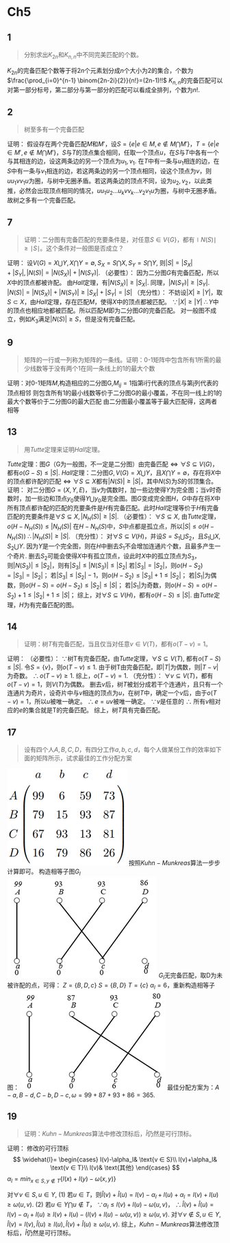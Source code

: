 # Ch5

## 1
> 分别求出$K_{2n}$和$K_{n,n}$中不同完美匹配的个数。

$K_{2n}$的完备匹配个数等于将$2n$个元素划分成$n$个大小为2的集合，个数为
$\frac{\prod_{i=0}^{n-1} \binom{2n-2i}{2}}{n!}=(2n-1)!!$
$K_{n,n}$的完备匹配可以对第一部分标号，第二部分与第一部分的匹配可以看成全排列，个数为$n!$.





## 2
>树至多有一个完备匹配

证明：
假设存在两个完备匹配$M$和$M'$，设$S=\{e|e \in M, e \notin M \bigcap M'\}，T=\{e|e \in M', e \notin M \bigcap M'\}$，$S$与$T$的顶点集合相同，任取一个顶点$u$，在$S$与$T$中各有一个与其相连的边，设这两条边的另一个顶点为$u_1, v_1$. 在$T$中有一条与$u_1$相连的边，在$S$中有一条与$v_1$相连的边，若这两条边的另一个顶点相同，设这个顶点为$v$，则$uu_1vv_1u$为圈，与树中无圈矛盾。若这两条边的顶点不同，设为$u_2, v_2$，以此类推，必然会出现顶点相同的情况，$uu_1u_2...u_kvv_k...v_2v_1u$为圈，与树中无圈矛盾。
故树之多有一个完备匹配。





## 7
>证明：二分图有完备匹配的充要条件是，对任意$S \in V\{G\}$，都有$\mid N(S) \mid \geq \mid S \mid$。这个条件对一般图是否成立？

证明：
设$V(G)=X \bigcup Y, X \bigcap Y=\emptyset, S_X=S \bigcap X, S_Y=S \bigcap Y$,
则$|S|=|S_X|+|S_Y|, |N(S)|=|N(S_X)|+|N(S_Y)|$.
（必要性）：
因为二分图$G$有完备匹配，所以$X$中的顶点都被许配。
由$Hall$定理，有$|N(S_X)| \geq |S_X|$. 同理，$|N(S_Y)| \geq |S_Y|$.
$|N(S)|=|N(S_X)|+|N(S_Y)| \geq |S_X|+|S_Y|=|S|$
（充分性）：
不妨设$|X| \geq |Y|$，取$S \subset X$，由$Hall$定理，存在匹配$M$，使得$X$中的顶点都被匹配。
$\because |X| \geq |Y|$
$\therefore Y$中的顶点也相应地都被匹配。所以匹配$M$即为二分图$G$的完备匹配。
对一般图不成立，例如$K_3$满足$|N(S)| \geq S$，但是没有完备匹配。





## 9

>矩阵的一行或一列称为矩阵的一条线。证明：0-1矩阵中包含所有1所需的最少线数等于没有两个1在同一条线上的1的最大个数

证明：对0-1矩阵$M$,构造相应的二分图G,$M_{ij}=1$指第i行代表的顶点与第j列代表的顶点相邻
则包含所有1的最小线数等价于二分图G的最小覆盖，不在同一线上的1的最大个数等价于二分图G的最大匹配
由二分图最小覆盖等于最大匹配得，这两者相等





## 13
>用$Tutte$定理来证明$Hall$定理。

$Tutte$定理：图$G$（G为一般图，不一定是二分图）由完备匹配$\Leftrightarrow \forall S \subseteq V(G)$，都有$o(G-S) \leq |S|$.
$Hall$定理：二分图$G, V(G)=X \bigcup Y$，且$X \bigcap Y=\emptyset$，存在将$X$中的顶点都许配的匹配$\Leftrightarrow \forall S \subseteq X$都有$|N(S)| \geq |S|$，其中$N(S)$为$S$的邻顶集合。
证明：
对二分图$G=(X,Y,E)$，当$v$为偶数时，加一些边使得$Y$为完全图；当$v$时奇数时，加一些边和顶点$y_0$使得$Y \bigcup y_0$是完全图。图$G$变成完全图$H$，$G$中存在将$X$中所有顶点都许配的匹配的充要条件是$H$有完备匹配。此时$Hall$定理等价于$H$有完备匹配的充要条件是$\forall S \subseteq X, |N_H(S)| \geq |S|$.
（必要性）：
$\forall S \subseteq X$, 由$Tutte$定理，$o(H-N_H(S)) \leq |N_H(S)|$
在$H-N_H(S)$中，$S$中点都是孤立点，所以$|S| \leq o(H-N_H(S))$
$\therefore |N_H(S)| \geq |S|$.
（充分性）：
对$\forall S \subseteq V(H)$，并设$S=S_1 \bigcup S_2$，且$S_1 \bigcup X, S_2 \bigcup Y$.
因为$Y$是一个完全图，则在$H$中删去$S_1$不会增加连通片个数，且最多产生一个奇片. 删去$S_2$可能会使得$X$中有孤立顶点，设此时$X$中的孤立顶点为$S_3$，则$|N(S_3)| \leq |S_2|$，则有$|S_3| \leq |N(S_3)| \leq |S_2|$
若$|S_3|=|S_2|$，则$o(H-S_2)=|S_3|=|S_2|$；
若$|S_3| \leq |S_2|-1$，则$o(H-S_2) \leq |S_3|+1 \leq |S_2|$；
若$|S_1|$为偶数，则$o(H-S)=o(H-S_2) \leq |S_2| \leq |S|$；
若$|S_1|$为奇数，则$o(H-S)=o(H-S_2)+1 \leq |S_2|+1 \leq |S|$；
综上，对$\forall S \subseteq V(H)$，都有$o(H-S) \leq |S|$. 由$Tutte$定理，$H$为有完备匹配的图。





## 14
>证明：树$T$有完备匹配，当且仅当对任意$v \in V(T)$，都有$o(T-v)=1$。

证明：
（必要性）：
$\because$树T有完备匹配，由$Tutte$定理，$\forall S \subseteq V(T)$, 都有$o(T-S) \leq |S|$.
令$S=\{v\}$，则$o(T-v) \leq 1$.
由于树T由完备匹配，即$|T|$为偶数，则$|T-v|$为奇数。
$\therefore o(T-v) \geq 1$.
综上，$o(T-v)=1$.
（充分性）：
$\forall v \subseteq V(T)$，都有$o(T-v)=1$，则$V(T)$为偶数。
删去$v$后，树$T$被划分成若干个连通片，且只有一个连通片为奇片，设奇片中与$v$相连的顶点为$u$，在树$T$中，确定一个$v$后，由于$o(T-v)=1$，所以$u$被唯一确定。
$\therefore e=uv$被唯一确定。
$\because v$是任意的
$\therefore$ 所有$v$相对应的$e$的集合就是T的完备匹配。
综上，树$T$具有完备匹配。





## 17
>设有四个人$A, B, C, D$，有四分工作$a, b, c, d$，每个人做某份工作的效率如下面的矩阵所示，试求最佳的工作分配方案

![Ch5-17-1](./images/Ch5-17-1.png)
按照$Kuhn-Munkreas$算法一步步计算即可。
构造相等子图$G_l$
![Ch5-17-2](./images/Ch5-17-2.png)
$G_l$无完备匹配，取D为未被许配的点，可得：
$Z=\{B, D, c\}$
$S=\{B, D\}$
$T=\{c\}$
$\alpha_l=6$，重新构造相等子图：
![Ch5-17-3](./images/Ch5-17-3.png)
最佳分配方案为：$A-a, B-d, C-b, D-c, \omega=99+87+93+86=365$.





## 19
>证明：$Kuhn-Munkreas$算法中修改顶标后，$\widehat{l}$仍然是可行顶标。

证明：
修改的可行顶标
$$
\widehat{l}=
\begin{cases}
l(v)-\alpha_l& \text{v ∈ S}\\
l(v)+\alpha_l& \text{v ∈ T}\\
l(v)& \text{其他}
\end{cases}
$$
$\alpha_l = min_{x \in S, y \notin T}\{l(x) + l(y) - \omega(x,y)\}$

对$\forall v \in S, u \in Y$,
(1) 若$u \in T$，则$\widehat{l}(v)+\widehat{l}(u)=l(v)-\alpha_l+l(u)+\alpha_l=l(v)+l(u) \geq \omega(u,v)$.
(2) 若$u \in Y \bigcap u \notin T$，
$\because \alpha_l \leq l(v) + l(u) - \omega(u,v)$，
$\therefore \widehat{l}(v)+\widehat{l}(u)=l(v)-\alpha_l+l(u) \geq l(v)+l(u)-(l(v)+l(u)-\omega(u,v)) \geq \omega(u,v)$.
对$\forall v \notin S, u \in Y$,
$\widehat{l}(v)=l(v), \widehat{l}(u) \geq l(u), \widehat{l}(v)+\widehat{l}(u) \geq \omega(u,v)$.
综上，$Kuhn-Munkreas$算法修改顶标后，$\widehat{l}$仍然是可行顶标。